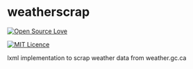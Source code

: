 # weatherscrap
[![Open Source Love](https://badges.frapsoft.com/os/v2/open-source.svg?v=103)](https://github.com/rohitner/)

[![MIT Licence](https://badges.frapsoft.com/os/mit/mit.svg?v=103)](https://opensource.org/licenses/mit-license.php)

lxml implementation to scrap weather data from weather.gc.ca
